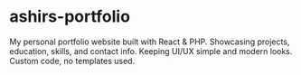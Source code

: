 # ashirs-portfolio
My personal portfolio website built with React &amp; PHP. Showcasing projects, education, skills, and contact info. Keeping UI/UX simple and modern looks. Custom code, no templates used.
